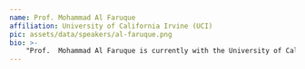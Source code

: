```yaml
---
name: Prof. Mohammad Al Faruque
affiliation: University of California Irvine (UCI)
pic: assets/data/speakers/al-faruque.png
bio: >-
    "Prof.  Mohammad Al Faruque is currently with the University of California Irvine (UCI), where he is an associate professor (with tenure) and directing the Cyber-Physical Systems Lab. Prof. Al Faruque is the recipient of the School of Engineering Mid-Career Faculty Award for Research 2019, the IEEE Technical Committee on Cyber-Physical Systems Early-Career Award 2018, and the IEEE CEDA Ernest S. Kuh Early Career Award 2016. He is also the recipient of the  UCI Academic Senate Distinguished Early-Career Faculty Award for Research 2017 and the School of Engineering Early-Career Faculty Award for Research 2017. He served as an Emulex Career Development Chair from October 2012 till July 2015. Before, he was with Siemens Corporate Research and Technology in Princeton, NJ.His current research is focused on the system-level design of Internet-of-Things (IoT), Embedded Systems, and Cyber-Physical-Systems (CPS) with special interests on design automation methodologies, data-driven modeling techniques including machine learning for design, CPS security, etc. His work involves novel hardware and software design for various CPS application areas, including mobile health (mHealth), Industry 4.0 (manufacturing), smart-grid, and autonomous vehicles. Prof. Al Faruque received the Thomas Alva Edison Patent Award 2016 from the Edison Foundation, the 2016 DATE Best Paper Award, the 2015 DAC Best Paper Award, the 2009 IEEE/ACM William J. McCalla ICCAD Best Paper Award, the 2016 NDSS Distinguished Poster Award, the 2008 HiPEAC Paper Award, the 2015 Hellman Fellow Award, the 2015 Kane Kim Fellowship Award, the 2017 ICCAD Best Paper Award Nomination, the 2017 DAC Best Paper Award Nomination, the 2012 DATE Best IP Award Nomination, the 2005 DAC Best Paper Award Nomination, the EECS Professor of the year 2015-16 Award, and the 2015 UCI Chancellor’s Award for Excellence in Fostering Undergraduate Research. Besides 100+ IEEE/ACM publications in the premier journals and conferences, Prof. Al Faruque holds 9 US patents. Prof. Al Faruque has published 2 books in the area of Embedded and Cyber-Physical Systems. "
---
```


